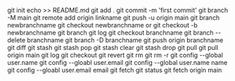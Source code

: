 git init
echo >> README.md
git add .
git commit -m 'first commit'
git branch -M main
git remote add origin linkname
git push -u origin main
git branch newbranchname
git checkout newbranchname
or 
git checkout -b newbranchname
git branch
git log
git checkout branchname
git branch --delete branchname
git branch -D branchname
git push origin branchname
git diff
git stash
git stash pop
git stash clear
git stash drop
git pull
git pull origin main
git log
git checkout <commithash>
git revert <commithash>
git rm <filename>
git rm -r <foldername>
git config --global user.name
git config --gloabl user.email
git config --global user.name name
git config --gloabl user.email email
git fetch
git status
git fetch origin main
